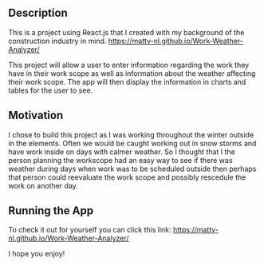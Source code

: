 ## Description
This is a project using React.js that I created with my background of the construction industry in mind. https://mattv-nl.github.io/Work-Weather-Analyzer/

This project will allow a user to enter information regarding the work they have in their work scope as well as information about the weather affecting their work scope. The app will then display the information in charts and tables for the user to see.

## Motivation
I chose to build this project as I was working throughout the winter outside in the elements. Often we would be caught working out in snow storms and have work inside on days with calmer weather. So I thought that I the person planning the workscope had an easy way to see if there was weather during days when work was to be scheduled outside then perhaps that person could reevaluate the work scope and possibly rescedule the work on another day.

## Running the App
To check it out for yourself you can click this link: 
https://mattv-nl.github.io/Work-Weather-Analyzer/

I hope you enjoy!
